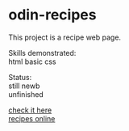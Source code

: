 # odin-recipes

This project is a recipe web page.

Skills demonstrated:  
html
basic css

Status:  
still newb  
unfinished

[check it here](https://ninobacaoco.github.io/odin-recipes/)  
[recipes online](https://www.allrecipes.com/)

